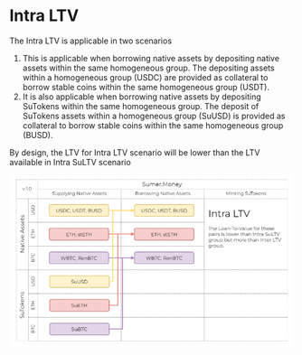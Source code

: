 # Intra LTV

The Intra LTV is applicable in two scenarios&#x20;

1. This is applicable when borrowing native assets by depositing native assets within the same homogeneous group. The depositing assets within a homogeneous group (USDC) are provided as collateral to borrow stable coins within the same homogeneous group (USDT).&#x20;
2. It is also applicable when borrowing native assets by depositing SuTokens within the same homogeneous group. The deposit of SuTokens assets within a homogeneous group (SuUSD) is provided as collateral to borrow stable coins within the same homogeneous group (BUSD).&#x20;

By design, the LTV for Intra LTV scenario will be lower than the LTV available in Intra SuLTV scenario

![](<../../.gitbook/assets/image (1).png>)
